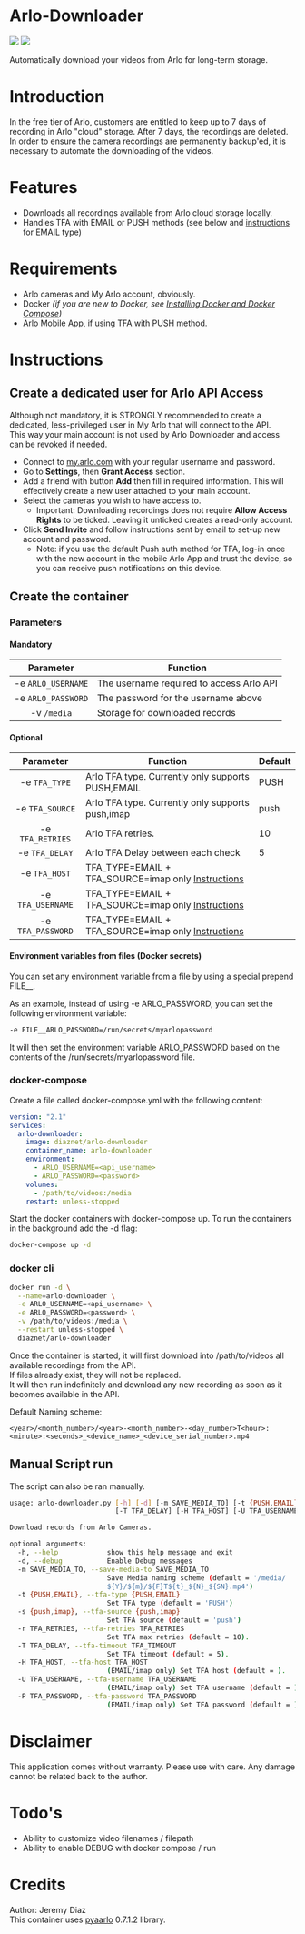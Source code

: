 # Arlo-Downloader

[![](https://img.shields.io/docker/image-size/diaznet/arlo-downloader/latest)](https://hub.docker.com/r/diaznet/arlo-downloader)
[![](https://img.shields.io/docker/pulls/diaznet/arlo-downloader?color=%23099cec)](https://hub.docker.com/r/diaznet/arlo-downloader)

Automatically download your videos from Arlo for long-term storage.

# Introduction

In the free tier of Arlo, customers are entitled to keep up to 7 days of recording in Arlo "cloud" storage. After 7 days, the recordings are deleted.
In order to ensure the camera recordings are permanently backup'ed, it is necessary to automate the downloading of the videos.

# Features

- Downloads all recordings available from Arlo cloud storage locally.
- Handles TFA with EMAIL or PUSH methods (see below and [instructions](https://github.com/twrecked/pyaarlo#2fa-imap) for EMAIL type)


# Requirements

- Arlo cameras and My Arlo account, obviously.
- Docker _(if you are new to Docker, see [Installing Docker and Docker Compose](https://dev.to/rohansawant/installing-docker-and-docker-compose-on-the-raspberry-pi-in-5-simple-steps-3mgl))_
- Arlo Mobile App, if using TFA with PUSH method.

# Instructions

## Create a dedicated user for Arlo API Access

Although not mandatory, it is STRONGLY recommended to create a dedicated, less-privileged user in My Arlo that will connect to the API.  
This way your main account is not used by Arlo Downloader and access can be revoked if needed.

- Connect to [my.arlo.com](https://my.arlo.com) with your regular username and password.
- Go to **Settings**, then **Grant Access** section.
- Add a friend with button **Add** then fill in required information. This will effectively create a new user attached to your main account.
- Select the cameras you wish to have access to.
  - Important: Downloading recordings does not require **Allow Access Rights** to be ticked. Leaving it unticked creates a read-only account.
- Click **Send Invite** and follow instructions sent by email to set-up new account and password.
  - Note: if you use the default Push auth method for TFA, log-in once with the new account in the mobile Arlo App and trust the device, so you can receive push notifications on this device.

## Create the container

### Parameters

#### Mandatory

| Parameter | Function |
| :----: | --- |
| -e `ARLO_USERNAME` | The username required to access Arlo API |
| -e `ARLO_PASSWORD` | The password for the username above |
| -v `/media` | Storage for downloaded records |

#### Optional

| Parameter | Function | Default |
| :----: | --- | --- |
| -e `TFA_TYPE` | Arlo TFA type. Currently only supports PUSH,EMAIL | PUSH |
| -e `TFA_SOURCE` | Arlo TFA type. Currently only supports push,imap | push |
| -e `TFA_RETRIES` | Arlo TFA retries. | 10 |
| -e `TFA_DELAY` | Arlo TFA Delay between each check | 5 |
| -e `TFA_HOST` | TFA_TYPE=EMAIL + TFA_SOURCE=imap only [Instructions](https://github.com/twrecked/pyaarlo#2fa-imap) | |
| -e `TFA_USERNAME` | TFA_TYPE=EMAIL + TFA_SOURCE=imap only [Instructions](https://github.com/twrecked/pyaarlo#2fa-imap)  | |
| -e `TFA_PASSWORD` | TFA_TYPE=EMAIL + TFA_SOURCE=imap only [Instructions](https://github.com/twrecked/pyaarlo#2fa-imap)  | |

#### Environment variables from files (Docker secrets)
You can set any environment variable from a file by using a special prepend FILE__.

As an example, instead of using -e ARLO_PASSWORD, you can set the following environment variable:

```bash
-e FILE__ARLO_PASSWORD=/run/secrets/myarlopassword
```

It will then set the environment variable ARLO_PASSWORD based on the contents of the /run/secrets/myarlopassword file.


### docker-compose

Create a file called docker-compose.yml with the following content: 

```yaml
version: "2.1"
services:
  arlo-downloader:
    image: diaznet/arlo-downloader
    container_name: arlo-downloader
    environment:
      - ARLO_USERNAME=<api_username>
      - ARLO_PASSWORD=<password>
    volumes:
      - /path/to/videos:/media
    restart: unless-stopped
```

Start the docker containers with docker-compose up. To run the containers in the background add the -d flag:

```bash
docker-compose up -d
```

### docker cli

```bash
docker run -d \
  --name=arlo-downloader \
  -e ARLO_USERNAME=<api_username> \
  -e ARLO_PASSWORD=<password> \
  -v /path/to/videos:/media \
  --restart unless-stopped \
  diaznet/arlo-downloader
```

Once the container is started, it will first download into /path/to/videos all available recordings from the API.  
If files already exist, they will not be replaced.  
It will then run indefinitely and download any new recording as soon as it becomes available in the API.

Default Naming scheme:

    <year>/<month_number>/<year>-<month_number>-<day_number>T<hour>:<minute>:<seconds>_<device_name>_<device_serial_number>.mp4

## Manual Script run

The script can also be ran manually.

```bash
usage: arlo-downloader.py [-h] [-d] [-m SAVE_MEDIA_TO] [-t {PUSH,EMAIL}] [-s {push,imap}] [-r TFA_RETRIES]
                          [-T TFA_DELAY] [-H TFA_HOST] [-U TFA_USERNAME] [-P TFA_PASSWORD]

Download records from Arlo Cameras.

optional arguments:
  -h, --help            show this help message and exit
  -d, --debug           Enable Debug messages
  -m SAVE_MEDIA_TO, --save-media-to SAVE_MEDIA_TO
                        Save Media naming scheme (default = '/media/
                        ${Y}/${m}/${F}T${t}_${N}_${SN}.mp4')
  -t {PUSH,EMAIL}, --tfa-type {PUSH,EMAIL}
                        Set TFA type (default = 'PUSH')
  -s {push,imap}, --tfa-source {push,imap}
                        Set TFA source (default = 'push')
  -r TFA_RETRIES, --tfa-retries TFA_RETRIES
                        Set TFA max retries (default = 10).
  -T TFA_DELAY, --tfa-timeout TFA_TIMEOUT
                        Set TFA timeout (default = 5).
  -H TFA_HOST, --tfa-host TFA_HOST
                        (EMAIL/imap only) Set TFA host (default = ).
  -U TFA_USERNAME, --tfa-username TFA_USERNAME
                        (EMAIL/imap only) Set TFA username (default = ).
  -P TFA_PASSWORD, --tfa-password TFA_PASSWORD
                        (EMAIL/imap only) Set TFA password (default = ).
```

# Disclaimer

This application comes without warranty.
Please use with care.
Any damage cannot be related back to the author.

# Todo's
- Ability to customize video filenames / filepath
- Ability to enable DEBUG with docker compose / run

# Credits
Author: Jeremy Diaz  
This container uses [pyaarlo](https://github.com/twrecked/pyaarlo) 0.7.1.2 library.
